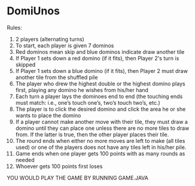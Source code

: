 # DomiUnos

Rules:
1. 2 players (alternating turns)
2. To start, each player is given 7 dominos
3. Red dominos mean skip and blue dominos indicate draw another tile
4. If Player 1 sets down a red domino (if it fits), then Player 2's turn is skipped
5. If Player 1 sets down a blue domino (if it fits), then Player 2 must draw another tile from the shuffled pile
6. The player who drew the highest double or the highest domino plays first, playing any domino he wishes from his/her hand
7. Each turn a player lays the dominoes end to end (the touching ends must match: i.e., one’s touch one’s, two’s touch two’s, etc.)
8. The player is to click the desired domino and click the area he or she wants to place the domino
9. If a player cannot make another move with their tile, they must draw a domino until they can place one unless there are no more tiles to draw from. If the latter is true, then the other player places their tile.
10. The round ends when either no more moves are left to make (all tiles used) or one of the players does not have any tiles left in his/her pile.
11. Game ends when one player gets 100 points with as many rounds as needed
12. Whoever gets 100 points first loses

YOU WOULD PLAY THE GAME BY RUNNING GAME.JAVA
